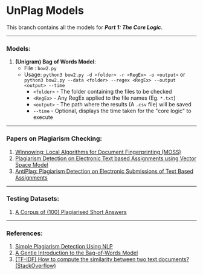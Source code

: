 # UnPlag Models

This branch contains all the models for ***Part 1: The Core Logic***.  
     
 ---  
   
 ### Models:
1. **(Unigram) Bag of Words Model**:
   - File : `bow2.py`
   - Usage: `python3 bow2.py -d <folder> -r <RegEx> -o <output>` or `python3 bow2.py --data <folder> --regex <RegEx> --output <output> --time`
      - `<folder>` - The folder containing the files to be checked
      - `<RegEx>` - Any RegEx applied to the file names (Eg. `*.txt`)
      - `<output>` - The path where the results (A `.csv` file) will be saved
      - `--time` - Optional, displays the time taken for the "core logic" to execute 
      
---
   
<!-- ### Bonus:  
1. Language specific checking: Countering false positives by taking care of language specific features, syntax and stub code  -->
    
### Papers on Plagiarism Checking:  
1. [Winnowing: Local Algorithms for Document Fingerprinting
 (MOSS)](http://theory.stanford.edu/~aiken/publications/papers/sigmod03.pdf)
2. [Plagiarism Detection on Electronic Text based
Assignments using Vector Space Model](https://arxiv.org/ftp/arxiv/papers/1412/1412.7782.pdf)
3. [AntiPlag: Plagiarism Detection on Electronic
Submissions of Text Based Assignments](https://arxiv.org/ftp/arxiv/papers/1403/1403.1310.pdf)
     
---
     
### Testing Datasets:  
1. [A Corpus of (100) Plagiarised Short Answers](https://ir.shef.ac.uk/cloughie/resources/plagiarism_corpus.html)
   
---
   
### References:  
1. [Simple Plagiarism Detection Using NLP](https://medium.com/@heerambavi/simple-plagiarism-detection-using-nlp-1ee60c4f1d48)
2. [A Gentle Introduction to the Bag-of-Words Model](https://machinelearningmastery.com/gentle-introduction-bag-words-model/)
3. [(TF-IDF) How to compute the similarity between two text documents?
 (StackOverflow)](https://stackoverflow.com/questions/8897593/how-to-compute-the-similarity-between-two-text-documents)

